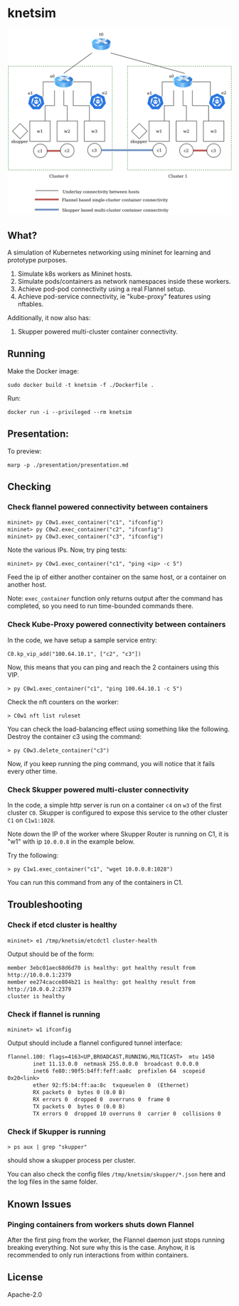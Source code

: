 # knetsim

![Architecture Schema](./imgs/schema.png)

## What?

A simulation of Kubernetes networking using mininet for learning and prototype purposes.

1. Simulate k8s workers as Mininet hosts.
2. Simulate pods/containers as network namespaces inside these workers.
3. Achieve pod-pod connectivity using a real Flannel setup.
4. Achieve pod-service connectivity, ie "kube-proxy" features using nftables.

Additionally, it now also has:

1. Skupper powered multi-cluster container connectivity.

## Running

Make the Docker image:
```
sudo docker build -t knetsim -f ./Dockerfile .
```

Run:
```
docker run -i --privileged --rm knetsim
```

## Presentation:

To preview:
```
marp -p ./presentation/presentation.md
```

## Checking

### Check flannel powered connectivity between containers

```
mininet> py C0w1.exec_container("c1", "ifconfig")
mininet> py C0w2.exec_container("c2", "ifconfig")
mininet> py C0w3.exec_container("c3", "ifconfig")
```

Note the various IPs. Now, try ping tests:

```
mininet> py C0w1.exec_container("c1", "ping <ip> -c 5")
```
Feed the ip of either another container on the same host, or a container on another host.

Note: `exec_container` function only returns output after the command has completed, so you need to run time-bounded commands there.

### Check Kube-Proxy powered connectivity between containers

In the code, we have setup a sample service entry:
```
C0.kp_vip_add("100.64.10.1", ["c2", "c3"])
```

Now, this means that you can ping and reach the 2 containers using this VIP.

```
> py C0w1.exec_container("c1", "ping 100.64.10.1 -c 5")
```

Check the nft counters on the worker:
```
> C0w1 nft list ruleset
```

You can check the load-balancing effect using something like the following. Destroy the container c3 using the command:
```
> py C0w3.delete_container("c3")
```
Now, if you keep running the ping command, you will notice that it fails every other time.

### Check Skupper powered multi-cluster connectivity

In the code, a simple http server is run on a container `c4` on `w3` of the first cluster `C0`. Skupper is configured to expose this service to the other cluster `C1` on `C1w1:1028`.

Note down the IP of the worker where Skupper Router is running on C1, it is "w1" with ip `10.0.0.8` in the example below.

Try the following:
```
> py C1w1.exec_container("c1", "wget 10.0.0.8:1028")
```
You can run this command from any of the containers in C1.

## Troubleshooting

### Check if etcd cluster is healthy

```
mininet> e1 /tmp/knetsim/etcdctl cluster-health
```

Output should be of the form:
```
member 3ebc01aec68d6d70 is healthy: got healthy result from http://10.0.0.1:2379
member ee274cacce804b21 is healthy: got healthy result from http://10.0.0.2:2379
cluster is healthy
```

### Check if flannel is running

```
mininet> w1 ifconfig
```

Output should include a flannel configured tunnel interface:
```
flannel.100: flags=4163<UP,BROADCAST,RUNNING,MULTICAST>  mtu 1450
        inet 11.13.0.0  netmask 255.0.0.0  broadcast 0.0.0.0
        inet6 fe80::90f5:b4ff:feff:aa8c  prefixlen 64  scopeid 0x20<link>
        ether 92:f5:b4:ff:aa:8c  txqueuelen 0  (Ethernet)
        RX packets 0  bytes 0 (0.0 B)
        RX errors 0  dropped 0  overruns 0  frame 0
        TX packets 0  bytes 0 (0.0 B)
        TX errors 0  dropped 10 overruns 0  carrier 0  collisions 0
```

### Check if Skupper is running

```
> ps aux | grep "skupper"
```
should show a skupper process per cluster.

You can also check the config files `/tmp/knetsim/skupper/*.json` here and the log files in the same folder.

## Known Issues

### Pinging containers from workers shuts down Flannel

After the first ping from the worker, the Flannel daemon just stops running breaking everything. Not sure why this is the case. Anyhow, it is recommended to only run interactions from within containers.

## License

Apache-2.0

